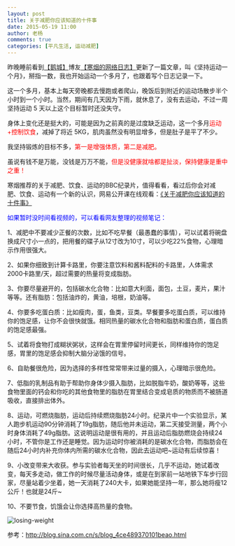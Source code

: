 ```yaml
---
layout: post
title: 关于减肥你应该知道的十件事
date: 2015-05-19 11:00
author: 老杨
comments: true
categories: [平凡生活, 运动减肥]
---
```

昨晚睡前看到<a href="https://www.u509.com/echeng" target="_blank">【鹅城】</a>博友<a href="https://wuyizhou.com/archives/909.html" target="_blank">【寒烟的网络日志】</a>更新了一篇文章，叫《坚持运动一个月》，掰指一数，我也开始运动一个多月了，也跟着写个日志记录一下。

<!--more-->

这一个多月，基本上每天旁晚都去慢跑或者爬山，晚饭后到附近的运动场散步半个小时到一个小时。当然，期间有几天因为下雨，就休息了，没有去运动，不过一周坚持运动 5 天以上这个目标暂时还没失守。

身体上变化还是挺大的，可能是因为之前真的是过度缺乏运动，这一个多月<span style = "color:red;">运动+控制饮食</span>，减掉了将近 5KG，肌肉虽然没有明显增多，但是肚子是平了不少。

我坚持锻炼的目标不多，<span style = "color:red;">第一是增强体质，第二是减肥。</span>

虽说有钱不是万能，没钱是万万不能，<span style = "color:red;">但是没健康就啥都是扯淡，保持健康是重中之重！</span>

寒烟推荐的关于减肥、饮食、运动的BBC纪录片，值得看看，看过后你会对减肥、饮食、运动有一个新的认识，网易公开课在线观看：<a href="http://open.163.com/movie/2013/5/E/1/M8TBLASMF_M8TBLJSE1.html" target="_blank">《关于减肥你应该知道的十件事》</a>

<span style = "color:blue;">如果暂时没时间看视频的，可以看看网友整理的视频笔记：</span>

1、减肥中不要减少正餐的次数，比如不吃早餐（最愚蠢的事情），可以试着将碗盘换成尺寸小一点的，把用餐的碟子从12寸改为10寸，可以少吃22%食物，心理暗示作用很强大。

2、如果你细致到计算卡路里，你要注意饮料和酱料配料的卡路里，人体需求2000卡路里/天，超过需要的热量将变成脂肪。

3、你要尽量避开的，包括碳水化合物：比如意大利面，面包，土豆，麦片，果汁等等。还有脂肪：包括油炸的，黄油，培根，奶油等。

4、你要多吃蛋白质：比如瘦肉，蛋，鱼类，豆类。早餐要多吃蛋白质，可以维持你的饱足感，让你不会很快就饿。相同热量的碳水化合物和脂肪和蛋白质，蛋白质的饱足感最强。 

5、试着将食物打成糊状粥状，这样会在胃里停留时间更长，同样维持你的饱足感，胃里的饱足感会抑制大脑分泌饿的信号。  

6、自助餐很危险，因为选择的多样性常常带来过量的摄入，心理暗示很危险。

7、低脂的乳制品有助于帮助你身体少摄入脂肪，比如脱脂牛奶，酸奶等等，这些食物里面的钙会和你吃的其他食物里的脂肪在胃里结合变成皂质的物质而不被肠道吸收，直接排出体外。 

8、运动，可燃烧脂肪，运动后持续燃烧脂肪24小时。纪录片中一个实验显示，某人跑步机运动90分钟消耗了19g脂肪，随后他并未运动，第二天接受测量，两个小时身体消耗了49g脂肪。这说明运动是很有用的，并且运动后脂肪燃烧会持续24小时，不管你是工作还是睡觉。因为运动时你被消耗的是碳水化合物，而脂肪会在随后24小时内补充你体内所需的碳水化合物，因此去运动吧~运动有后续惊喜！ 

9、小改变带来大收获。参与实验者每天坐的时间很长，几乎不运动，她试着改变，每天多走动，做工作的时候尽量活动身体，或是在到家前一站地铁下车步行回家，尽量站着少坐着，她一天消耗了240大卡，如果她能坚持一年，那么她将瘦12公斤！也就是24斤~

10、不要节食，饥饿会让你选择高热量的食物。

<img src="//cyhour.com/wp-content/uploads/2015/05/losing-weight.jpg" alt=" losing-weight " />

参考：http://blog.sina.com.cn/s/blog_4ce489370101beao.html
